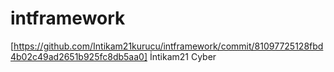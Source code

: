 # intframework


[https://github.com/Intikam21kurucu/intframework/commit/81097725128fbd4b02c49ad2651b925fc8db5aa0] İntikam21 Cyber
